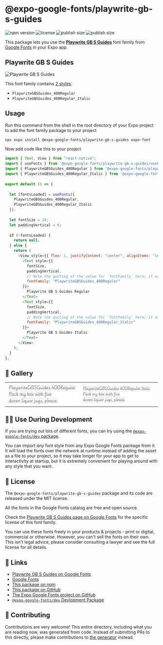 # @expo-google-fonts/playwrite-gb-s-guides

![npm version](https://flat.badgen.net/npm/v/@expo-google-fonts/playwrite-gb-s-guides)
![license](https://flat.badgen.net/github/license/expo/google-fonts)
![publish size](https://flat.badgen.net/packagephobia/install/@expo-google-fonts/playwrite-gb-s-guides)
![publish size](https://flat.badgen.net/packagephobia/publish/@expo-google-fonts/playwrite-gb-s-guides)

This package lets you use the [**Playwrite GB S Guides**](https://fonts.google.com/specimen/Playwrite+GB+S+Guides) font family from [Google Fonts](https://fonts.google.com/) in your Expo app.

## Playwrite GB S Guides

![Playwrite GB S Guides](./font-family.png)

This font family contains [2 styles](#-gallery).

- `PlaywriteGBSGuides_400Regular`
- `PlaywriteGBSGuides_400Regular_Italic`

## Usage

Run this command from the shell in the root directory of your Expo project to add the font family package to your project

```sh
npx expo install @expo-google-fonts/playwrite-gb-s-guides expo-font
```

Now add code like this to your project

```js
import { Text, View } from "react-native";
import { useFonts } from '@expo-google-fonts/playwrite-gb-s-guides/useFonts';
import { PlaywriteGBSGuides_400Regular } from '@expo-google-fonts/playwrite-gb-s-guides/400Regular';
import { PlaywriteGBSGuides_400Regular_Italic } from '@expo-google-fonts/playwrite-gb-s-guides/400Regular_Italic';

export default () => {

  let [fontsLoaded] = useFonts({
    PlaywriteGBSGuides_400Regular, 
    PlaywriteGBSGuides_400Regular_Italic
  });

  let fontSize = 24;
  let paddingVertical = 6;

  if (!fontsLoaded) {
    return null;
  } else {
    return (
      <View style={{ flex: 1, justifyContent: "center", alignItems: "center" }}>
        <Text style={{
          fontSize,
          paddingVertical,
          // Note the quoting of the value for `fontFamily` here; it expects a string!
          fontFamily: "PlaywriteGBSGuides_400Regular"
        }}>
          Playwrite GB S Guides Regular
        </Text>
        <Text style={{
          fontSize,
          paddingVertical,
          // Note the quoting of the value for `fontFamily` here; it expects a string!
          fontFamily: "PlaywriteGBSGuides_400Regular_Italic"
        }}>
          Playwrite GB S Guides Italic
        </Text>
      </View>
    );
  }
};
```

## 🔡 Gallery


||||
|-|-|-|
|![PlaywriteGBSGuides_400Regular](./400Regular/PlaywriteGBSGuides_400Regular.ttf.png)|![PlaywriteGBSGuides_400Regular_Italic](./400Regular_Italic/PlaywriteGBSGuides_400Regular_Italic.ttf.png)|||


## 👩‍💻 Use During Development

If you are trying out lots of different fonts, you can try using the [`@expo-google-fonts/dev` package](https://github.com/expo/google-fonts/tree/master/font-packages/dev#readme).

You can import _any_ font style from any Expo Google Fonts package from it. It will load the fonts over the network at runtime instead of adding the asset as a file to your project, so it may take longer for your app to get to interactivity at startup, but it is extremely convenient for playing around with any style that you want.


## 📖 License

The `@expo-google-fonts/playwrite-gb-s-guides` package and its code are released under the MIT license.

All the fonts in the Google Fonts catalog are free and open source.

Check the [Playwrite GB S Guides page on Google Fonts](https://fonts.google.com/specimen/Playwrite+GB+S+Guides) for the specific license of this font family.

You can use these fonts freely in your products & projects - print or digital, commercial or otherwise. However, you can't sell the fonts on their own. This isn't legal advice, please consider consulting a lawyer and see the full license for all details.

## 🔗 Links

- [Playwrite GB S Guides on Google Fonts](https://fonts.google.com/specimen/Playwrite+GB+S+Guides)
- [Google Fonts](https://fonts.google.com/)
- [This package on npm](https://www.npmjs.com/package/@expo-google-fonts/playwrite-gb-s-guides)
- [This package on GitHub](https://github.com/expo/google-fonts/tree/master/font-packages/playwrite-gb-s-guides)
- [The Expo Google Fonts project on GitHub](https://github.com/expo/google-fonts)
- [`@expo-google-fonts/dev` Devlopment Package](https://github.com/expo/google-fonts/tree/master/font-packages/dev)

## 🤝 Contributing

Contributions are very welcome! This entire directory, including what you are reading now, was generated from code. Instead of submitting PRs to this directly, please make contributions to [the generator](https://github.com/expo/google-fonts/tree/master/packages/generator) instead.
